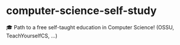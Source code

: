 # computer-science-self-study
🎓 Path to a free self-taught education in Computer Science! (OSSU, TeachYourselfCS, ...)
